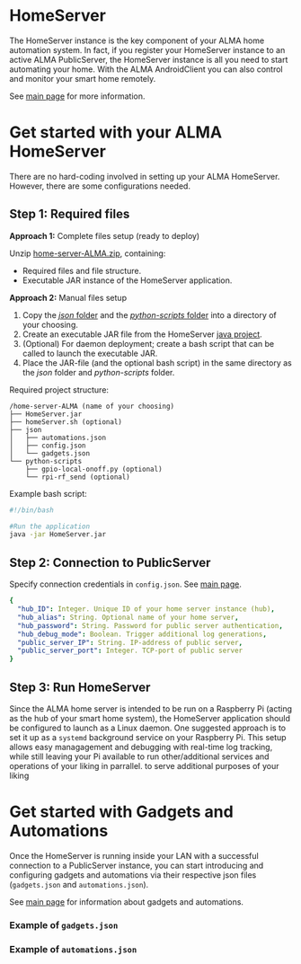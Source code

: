 
# HomeServer
The HomeServer instance is the key component of your ALMA home automation system. In fact, if you register your HomeServer instance to an active ALMA PublicServer, the HomeServer instance is all you need to start automating your home. With the ALMA AndroidClient you can also control and monitor your smart home remotely.

See [main page](link) for more information.

# Get started with your ALMA HomeServer

There are no hard-coding involved in setting up your ALMA HomeServer. However, there are some configurations needed.

## Step 1: Required files

**Approach 1:** Complete files setup (ready to deploy)

Unzip [home-server-ALMA.zip](link), containing:
* Required files and file structure.
* Executable JAR instance of the HomeServer application.

**Approach 2:** Manual files setup

1. Copy the [*json* folder](link) and the [*python-scripts* folder](link) into a directory of your choosing.
2. Create an executable JAR file from the HomeServer [java project](link).
3. (Optional) For daemon deployment; create a bash script that can be called to launch the executable JAR.
4. Place the JAR-file (and the optional bash script) in the same directory as the *json* folder and *python-scripts* folder. 

Required project structure:
```
/home-server-ALMA (name of your choosing)
├── HomeServer.jar
├── homeServer.sh (optional)
├── json
│   ├── automations.json
│   ├── config.json
│   └── gadgets.json
└── python-scripts
    ├── gpio-local-onoff.py (optional)
    └── rpi-rf_send (optional)
```

Example bash script:
```bash
#!/bin/bash

#Run the application
java -jar HomeServer.jar
```

## Step 2: Connection to PublicServer

Specify connection credentials in `config.json`. See [main page](link).
```yaml
{
  "hub_ID": Integer. Unique ID of your home server instance (hub),
  "hub_alias": String. Optional name of your home server,
  "hub_password": String. Password for public server authentication,
  "hub_debug_mode": Boolean. Trigger additional log generations,
  "public_server_IP": String. IP-address of public server,
  "public_server_port": Integer. TCP-port of public server
}
```

## Step 3:  Run HomeServer
Since the ALMA home server is intended to be run on a Raspberry Pi (acting as the hub of your smart home system), the HomeServer application should be configured to launch as a Linux daemon. One suggested approach is to set it up as a `systemd` background service on your Raspberry Pi. This setup allows easy managagement and debugging with real-time log tracking, while still leaving your Pi available to run other/additional services and operations of your liking in parrallel.  to serve additional purposes of your liking

# Get started with Gadgets and Automations
Once the HomeServer is running inside your LAN with a successful connection to a PublicServer instance, you can start introducing and configuring gadgets and automations via their respective json files (`gadgets.json` and `automations.json`).

See [main page](link) for information about gadgets and automations.

### Example of `gadgets.json`

### Example of `automations.json`

